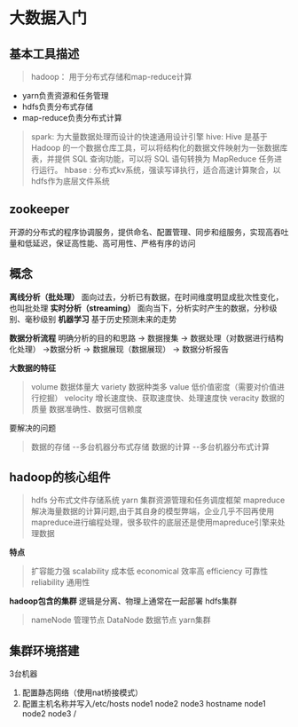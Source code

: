 # 大数据入门
## 基本工具描述
> hadoop： 用于分布式存储和map-reduce计算
* yarn负责资源和任务管理
* hdfs负责分布式存储
* map-reduce负责分布式计算

> spark: 为大量数据处理而设计的快速通用设计引擎
> hive: Hive 是基于 Hadoop 的一个数据仓库工具，可以将结构化的数据文件映射为一张数据库表，并提供 SQL 查询功能，可以将 SQL 语句转换为 MapReduce 任务进行运行。
> hbase : 分布式kv系统，强读写译执行，适合高速计算聚合，以hdfs作为底层文件系统

## zookeeper
开源的分布式的程序协调服务，提供命名、配置管理、同步和组服务，实现高吞吐量和低延迟，保证高性能、高可用性、严格有序的访问

## 概念
**离线分析（批处理）**
面向过去，分析已有数据，在时间维度明显成批次性变化，也叫批处理
**实时分析（streaming）**
面向当下，分析实时产生的数据，分秒级别、毫秒级别
**机器学习**
基于历史预测未来的走势

**数据分析流程**
明确分析的目的和思路 -> 数据搜集 -> 数据处理（对数据进行结构化处理） ->数据分析 -> 数据展现（数据展现） -> 数据分析报告

**大数据的特征**
> volume 数据体量大
> variety 数据种类多
> value 低价值密度（需要对价值进行挖掘）
> velocity 增长速度快、获取速度快、处理速度快
> veracity 数据的质量 数据准确性、数据可信赖度

要解决的问题
> 数据的存储 --多台机器分布式存储
> 数据的计算 --多台机器分布式计算

## hadoop的核心组件
> hdfs 分布式文件存储系统
> yarn 集群资源管理和任务调度框架
> mapreduce 解决海量数据的计算问题,由于其自身的模型弊端，企业几乎不回再使用mapreduce进行编程处理，很多软件的底层还是使用mapreduce引擎来处理数据

**特点**
> 扩容能力强 scalability
> 成本低 economical
> 效率高 efficiency
> 可靠性 reliability
> 通用性

**hadoop包含的集群**
逻辑是分离、物理上通常在一起部署
hdfs集群
> nameNode 管理节点
> DataNode 数据节点
yarn集群

## 集群环境搭建
3台机器 
1. 配置静态网络（使用nat桥接模式）
2. 配置主机名称并写入/etc/hosts
           node1      node2       node3
hostname   node1      node2       node3
/  